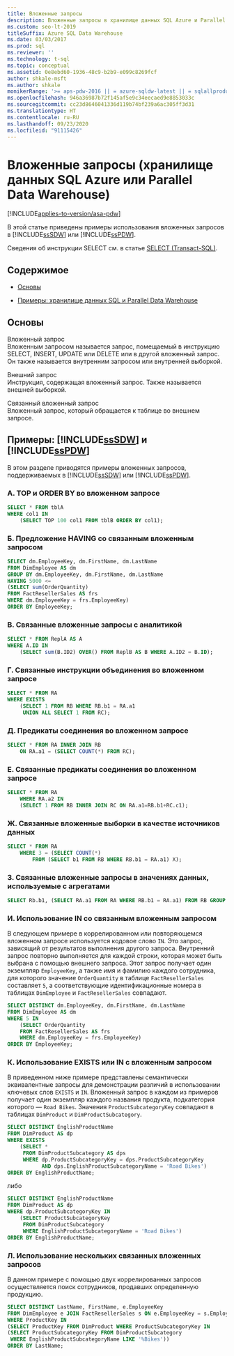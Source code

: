 ```yaml
---
title: Вложенные запросы
description: Вложенные запросы в хранилище данных SQL Azure и Parallel Data Warehouse
ms.custom: seo-lt-2019
titleSuffix: Azure SQL Data Warehouse
ms.date: 03/03/2017
ms.prod: sql
ms.reviewer: ''
ms.technology: t-sql
ms.topic: conceptual
ms.assetid: 0e8ebd60-1936-48c9-b2b9-e099c8269fcf
author: shkale-msft
ms.author: shkale
monikerRange: '>= aps-pdw-2016 || = azure-sqldw-latest || = sqlallproducts-allversions'
ms.openlocfilehash: 946a36987b72f145af5e9c34eecaed9e8853033c
ms.sourcegitcommit: cc23d8646041336d119b74bf239a6ac305ff3d31
ms.translationtype: HT
ms.contentlocale: ru-RU
ms.lasthandoff: 09/23/2020
ms.locfileid: "91115426"
---
```

# <a name="subqueries-azure-sql-data-warehouse-parallel-data-warehouse"></a>Вложенные запросы (хранилище данных SQL Azure или Parallel Data Warehouse)
[!INCLUDE[applies-to-version/asa-pdw](../../includes/applies-to-version/asa-pdw.md)]

  В этой статье приведены примеры использования вложенных запросов в [!INCLUDE[ssSDW](../../includes/sssdw-md.md)] или [!INCLUDE[ssPDW](../../includes/sspdw-md.md)].  
  
 Сведения об инструкции SELECT см. в статье [SELECT (Transact-SQL)](../../t-sql/queries/select-transact-sql.md).  
  
## <a name="contents"></a>Содержимое  
  
-   [Основы](#Basics)  
  
-   [Примеры: хранилище данных SQL и Parallel Data Warehouse](#Examples)  
  
##  <a name="basics"></a><a name="Basics"></a> Основы  
 Вложенный запрос  
 Вложенным запросом называется запрос, помещаемый в инструкцию SELECT, INSERT, UPDATE или DELETE или в другой вложенный запрос. Он также называется внутренним запросом или внутренней выборкой.  
  
 Внешний запрос  
 Инструкция, содержащая вложенный запрос. Также называется внешней выборкой.  
  
 Связанный вложенный запрос  
 Вложенный запрос, который обращается к таблице во внешнем запросе.  
  
##  <a name="examples-sssdw-and-sspdw"></a><a name="Examples"></a> Примеры: [!INCLUDE[ssSDW](../../includes/sssdw-md.md)] и [!INCLUDE[ssPDW](../../includes/sspdw-md.md)]  
 В этом разделе приводятся примеры вложенных запросов, поддерживаемых в [!INCLUDE[ssSDW](../../includes/sssdw-md.md)] или [!INCLUDE[ssPDW](../../includes/sspdw-md.md)].  
  
### <a name="a-top-and-order-by-in-a-subquery"></a>A. TOP и ORDER BY во вложенном запросе  
  
```sql
SELECT * FROM tblA  
WHERE col1 IN  
    (SELECT TOP 100 col1 FROM tblB ORDER BY col1);
```  
  
### <a name="b-having-clause-with-a-correlated-subquery"></a>Б. Предложение HAVING со связанным вложенным запросом  
  
```sql
SELECT dm.EmployeeKey, dm.FirstName, dm.LastName   
FROM DimEmployee AS dm   
GROUP BY dm.EmployeeKey, dm.FirstName, dm.LastName  
HAVING 5000 <=   
(SELECT sum(OrderQuantity)  
FROM FactResellerSales AS frs  
WHERE dm.EmployeeKey = frs.EmployeeKey)  
ORDER BY EmployeeKey;
```  
  
### <a name="c-correlated-subqueries-with-analytics"></a>В. Связанные вложенные запросы с аналитикой  
  
```sql
SELECT * FROM ReplA AS A   
WHERE A.ID IN   
    (SELECT sum(B.ID2) OVER() FROM ReplB AS B WHERE A.ID2 = B.ID);  
```  
  
### <a name="d-correlated-union-statements-in-a-subquery"></a>Г. Связанные инструкции объединения во вложенном запросе  
  
```sql
SELECT * FROM RA   
WHERE EXISTS   
    (SELECT 1 FROM RB WHERE RB.b1 = RA.a1   
     UNION ALL SELECT 1 FROM RC);  
```  
  
### <a name="e-join-predicates-in-a-subquery"></a>Д. Предикаты соединения во вложенном запросе  
  
```sql
SELECT * FROM RA INNER JOIN RB   
    ON RA.a1 = (SELECT COUNT(*) FROM RC);  
```  
  
### <a name="f-correlated-join-predicates-in-a-subquery"></a>Е. Связанные предикаты соединения во вложенном запросе  
  
```sql
SELECT * FROM RA   
    WHERE RA.a2 IN   
    (SELECT 1 FROM RB INNER JOIN RC ON RA.a1=RB.b1+RC.c1);  
```  
  
### <a name="g-correlated-subselects-as-data-sources"></a>Ж. Связанные вложенные выборки в качестве источников данных  
  
```sql
SELECT * FROM RA   
    WHERE 3 = (SELECT COUNT(*)   
        FROM (SELECT b1 FROM RB WHERE RB.b1 = RA.a1) X);  
```  
  
### <a name="h-correlated-subqueries-in-the-data-values--used-with-aggregates"></a>З. Связанные вложенные запросы в значениях данных, используемые с агрегатами  
  
```sql
SELECT Rb.b1, (SELECT RA.a1 FROM RA WHERE RB.b1 = RA.a1) FROM RB GROUP BY RB.b1;  
```  
  
### <a name="i-using-in-with-a-correlated-subquery"></a>И. Использование IN со связанным вложенным запросом  
 В следующем примере в коррелированном или повторяющемся вложенном запросе используется кодовое слово `IN`. Это запрос, зависящий от результатов выполнения другого запроса. Внутренний запрос повторно выполняется для каждой строки, которая может быть выбрана с помощью внешнего запроса. Этот запрос получает один экземпляр `EmployeeKey`, а также имя и фамилию каждого сотрудника, для которого значение `OrderQuantity` в таблице `FactResellerSales` составляет `5`, а соответствующие идентификационные номера в таблицах `DimEmployee` и `FactResellerSales` совпадают.  
  
```sql
SELECT DISTINCT dm.EmployeeKey, dm.FirstName, dm.LastName   
FROM DimEmployee AS dm   
WHERE 5 IN   
    (SELECT OrderQuantity  
    FROM FactResellerSales AS frs  
    WHERE dm.EmployeeKey = frs.EmployeeKey)  
ORDER BY EmployeeKey;  
```  
  
### <a name="j-using-exists-versus-in-with-a-subquery"></a>К. Использование EXISTS или IN с вложенным запросом  
 В приведенном ниже примере представлены семантически эквивалентные запросы для демонстрации различий в использовании ключевых слов `EXISTS` и `IN`. Вложенный запрос в каждом из примеров получает один экземпляр каждого названия продукта, подкатегория которого — `Road Bikes`. Значения `ProductSubcategoryKey` совпадают в таблицах `DimProduct` и `DimProductSubcategory`.  
  
```sql
SELECT DISTINCT EnglishProductName  
FROM DimProduct AS dp   
WHERE EXISTS  
    (SELECT *  
     FROM DimProductSubcategory AS dps   
     WHERE dp.ProductSubcategoryKey = dps.ProductSubcategoryKey  
           AND dps.EnglishProductSubcategoryName = 'Road Bikes')  
ORDER BY EnglishProductName;  
```  
  
 либо  
  
```sql
SELECT DISTINCT EnglishProductName  
FROM DimProduct AS dp   
WHERE dp.ProductSubcategoryKey IN  
    (SELECT ProductSubcategoryKey  
     FROM DimProductSubcategory   
     WHERE EnglishProductSubcategoryName = 'Road Bikes')  
ORDER BY EnglishProductName;  
```  
  
### <a name="k-using-multiple-correlated-subqueries"></a>Л. Использование нескольких связанных вложенных запросов  
 В данном примере с помощью двух коррелированных запросов осуществляется поиск сотрудников, продавших определенную продукцию.  
  
```sql
SELECT DISTINCT LastName, FirstName, e.EmployeeKey  
FROM DimEmployee e JOIN FactResellerSales s ON e.EmployeeKey = s.EmployeeKey  
WHERE ProductKey IN  
(SELECT ProductKey FROM DimProduct WHERE ProductSubcategoryKey IN  
(SELECT ProductSubcategoryKey FROM DimProductSubcategory   
 WHERE EnglishProductSubcategoryName LIKE '%Bikes'))  
ORDER BY LastName;  
```  
  
  
